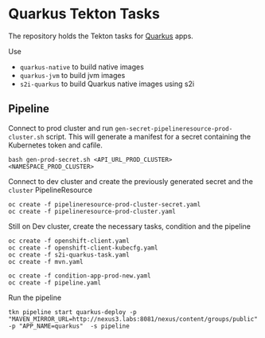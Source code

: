 # Quarkus Tekton Tasks

The repository holds the Tekton tasks for [Quarkus](https://quarkus.io) apps.

Use

- `quarkus-native` to build native images
- `quarkus-jvm` to build jvm images
- `s2i-quarkus` to build Quarkus native images using s2i

## Pipeline

Connect to prod cluster and run `gen-secret-pipelineresource-prod-cluster.sh` script. This will generate a manifest for a secret containing the Kubernetes token and cafile.

```
bash gen-prod-secret.sh <API_URL_PROD_CLUSTER> <NAMESPACE_PROD_CLUSTER>
```

Connect to dev cluster and create the previously generated secret and the `cluster` PipelineResource

```
oc create -f pipelineresource-prod-cluster-secret.yaml
oc create -f pipelineresource-prod-cluster.yaml
```

Still on Dev cluster, create the necessary tasks, condition and the pipeline

```
oc create -f openshift-client.yaml
oc create -f openshift-client-kubecfg.yaml
oc create -f s2i-quarkus-task.yaml
oc create -f mvn.yaml

oc create -f condition-app-prod-new.yaml
oc create -f pipeline.yaml
```

Run the pipeline

```
tkn pipeline start quarkus-deploy -p "MAVEN_MIRROR_URL=http://nexus3.labs:8081/nexus/content/groups/public" -p "APP_NAME=quarkus"  -s pipeline
```
